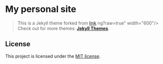 

# My personal site
> This is a Jekyll theme forked from [link](https://github.com/sharu725/online-cv/fork) ng?raw=true" width="600"/>
   Check out for more themes: [**Jekyll Themes**](http://jekyll-themes.com).

## License

This project is licensed under the [MIT license](LICENSE.txt).
